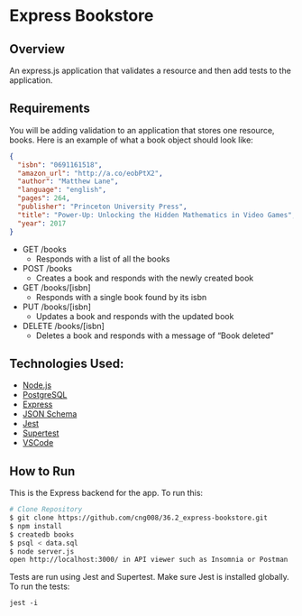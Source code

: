 # **Express Bookstore**

## **Overview**

An express.js application that validates a resource and then add tests to the application.

## **Requirements**

You will be adding validation to an application that stores one resource, books. Here is an example of what a book object should look like:

```json
{
  "isbn": "0691161518",
  "amazon_url": "http://a.co/eobPtX2",
  "author": "Matthew Lane",
  "language": "english",
  "pages": 264,
  "publisher": "Princeton University Press",
  "title": "Power-Up: Unlocking the Hidden Mathematics in Video Games",
  "year": 2017
}
```

- GET /books
  - Responds with a list of all the books
- POST /books
  - Creates a book and responds with the newly created book
- GET /books/[isbn]
  - Responds with a single book found by its isbn
- PUT /books/[isbn]
  - Updates a book and responds with the updated book
- DELETE /books/[isbn]
  - Deletes a book and responds with a message of “Book deleted”

## **Technologies Used:**

- [Node.js](https://nodejs.org/en/)
- [PostgreSQL](https://www.postgresql.org)
- [Express](https://expressjs.com/en/4x/api.html)
- [JSON Schema](https://json-schema.org)
- [Jest](https://jestjs.io)
- [Supertest](https://www.npmjs.com/package/supertest)
- [VSCode](https://code.visualstudio.com/docs)

## **How to Run**
This is the Express backend for the app.
To run this:

```bash
# Clone Repository
$ git clone https://github.com/cng008/36.2_express-bookstore.git
$ npm install
$ createdb books
$ psql < data.sql
$ node server.js
open http://localhost:3000/ in API viewer such as Insomnia or Postman
```

Tests are run using Jest and Supertest. Make sure Jest is installed globally.
To run the tests:

    jest -i
